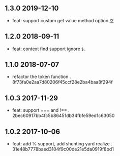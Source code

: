 ## 1.3.0 2019-12-10

- feat: support custom get value method option [!2](https://github.com/shepherdwind/simple-evaluate/pull/2)

## 1.2.0 2018-09-11

- feat: context find support ignore `$.`

## 1.1.0 2018-07-07

- refactor the token function . 8f73fa0e2aa7d80206f45ccf28e2ba4baa8f294f

## 1.0.3 2017-11-29

- feat: support === and !== . 2bec60917bb4fc5b86451db34fbfe59ed1c63050

## 1.0.2 2017-10-06

- feat: add % support, add shunting yard realize . 31e48b7778baed3104f9c00de21e5da0919f8bd1
